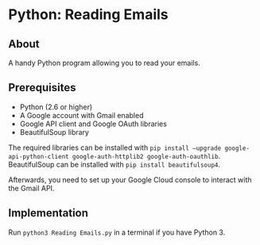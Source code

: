 # Python: Reading Emails

## About

A handy Python program allowing you to read your emails.

## Prerequisites

- Python (2.6 or higher)
- A Google account with Gmail enabled
- Google API client and Google OAuth libraries
- BeautifulSoup library

The required libraries can be installed with `pip install –upgrade google-api-python-client google-auth-httplib2 google-auth-oauthlib`.
BeautifulSoup can be installed with `pip install beautifulsoup4`.

Afterwards, you need to set up your Google Cloud console to interact with the Gmail API.

## Implementation

Run `python3 Reading Emails.py` in a terminal if you have Python 3.
